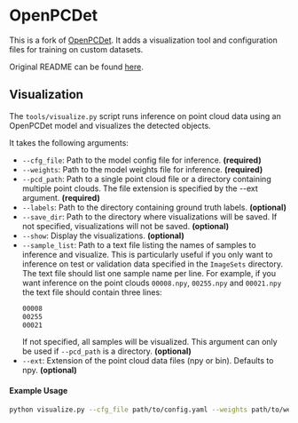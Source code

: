# OpenPCDet
This is a fork of [OpenPCDet](https://github.com/open-mmlab/OpenPCDet). It adds a visualization tool and configuration files for training on custom datasets.

Original README can be found [here](README.og.md).

## Visualization

The `tools/visualize.py` script runs inference on point cloud data using an OpenPCDet model and visualizes the detected objects.

It takes the following arguments:
- `--cfg_file`: Path to the model config file for inference. **(required)**
- `--weights`: Path to the model weights file for inference. **(required)**
- `--pcd_path`: Path to a single point cloud file or a directory containing multiple point clouds. The file extension is specified by the --ext argument. **(required)**
- `--labels`: Path to the directory containing ground truth labels. **(optional)**
- `--save_dir`: Path to the directory where visualizations will be saved. If not specified, visualizations will not be saved. **(optional)**
- `--show`: Display the visualizations. **(optional)**
- `--sample_list`: Path to a text file listing the names of samples to inference and visualize. This is particularly useful if you only want to inference on test or validation data specified in the `ImageSets` directory. The text file should list one sample name per line. For example, if you want inference on the point clouds `00008.npy`, `00255.npy` and `00021.npy` the text file should contain three lines:
    ```txt
    00008
    00255
    00021
    ```
    If not specified, all samples will be visualized. This argument can only be used if `--pcd_path` is a directory. **(optional)**
- `--ext`: Extension of the point cloud data files (npy or bin). Defaults to npy. **(optional)**

#### Example Usage
```bash
python visualize.py --cfg_file path/to/config.yaml --weights path/to/weights.pth --pcd_path path/to/pointclouds.npy --show
```